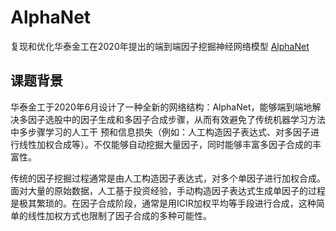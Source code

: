 # AlphaNet

复现和优化华泰金工在2020年提出的端到端因子挖掘神经网络模型 [AlphaNet](https://crm.htsc.com.cn/doc/2020/10750101/74856806-a2e3-41cb-be4c-695dc6cc1341.pdf)

## 课题背景

华泰金工于2020年6月设计了一种全新的网络结构：AlphaNet，能够端到端地解决多因子选股中的因子生成和多因子合成步骤，从而有效避免了传统机器学习方法中多步骤学习的人工干
预和信息损失（例如：人工构造因子表达式、对多因子进行线性加权合成等）。不仅能够自动挖掘大量因子，同时能够丰富多因子合成的丰富性。

传统的因子挖掘过程通常是由人工构造因子表达式，对多个单因子进行加权合成。面对大量的原始数据，人工基于投资经验，手动构造因子表达式生成单因子的过程是极其繁琐的。在因子合成阶段，通常是用ICIR加权平均等手段进行合成，这种简单的线性加权方式也限制了因子合成的多种可能性。

